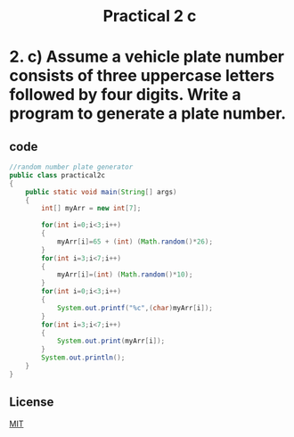 <h1 align="center" style="margin-top: 0px;">
Practical 2 c 
</h1>

#	2.		c) Assume a vehicle plate number consists of three uppercase letters followed by  four digits. Write a program to generate a plate number. 	
## code 

```java
//random number plate generator
public class practical2c
{
    public static void main(String[] args) 
    {
        int[] myArr = new int[7];
        
        for(int i=0;i<3;i++)
        {
            myArr[i]=65 + (int) (Math.random()*26);
        }
        for(int i=3;i<7;i++)
        {
            myArr[i]=(int) (Math.random()*10);
        }
        for(int i=0;i<3;i++)
        {
            System.out.printf("%c",(char)myArr[i]);
        }
        for(int i=3;i<7;i++)
        {
            System.out.print(myArr[i]);
        }
        System.out.println();
    }    
}

```

## License
[MIT](https://hiren14.github.io/java_lab_050/LICENSE)